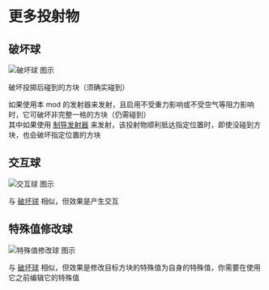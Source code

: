# 更多投射物 <Badge text="v1.0" type="info"/>

## 破坏球

<img alt="破坏球 图示" src="/images/expand/transportation/GVCrusherProjectileBlock0.webp" class="center_image small">

破坏投掷后碰到的方块（须确实碰到）

如果使用本 mod 的发射器来发射，且启用不受重力影响或不受空气等阻力影响时，它可破坏非完整一格的方块（仍需碰到）  
其中如果使用 [制导发射器](guided_dispenser) 来发射，该投射物顺利抵达指定位置时，即使没碰到方块，也会破坏指定位置的方块

## 交互球

<img alt="交互球 图示" src="/images/expand/transportation/GVCrusherProjectileBlock1.webp" class="center_image small">

与 [破坏球](#破坏球) 相似，但效果是产生交互

## 特殊值修改球

<img alt="特殊值修改球 图示" src="/images/expand/transportation/GVDataModifierProjectileBlock.webp" class="center_image small">

与 [破坏球](#破坏球) 相似，但效果是修改目标方块的特殊值为自身的特殊值，你需要在使用它之前编辑它的特殊值